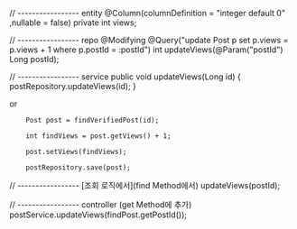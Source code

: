 

// ----------------- entity
@Column(columnDefinition = "integer default 0" ,nullable = false)
private int views;


// ----------------- repo
@Modifying
@Query("update Post p set p.views = p.views + 1 where p.postId = :postId")
int updateViews(@Param("postId") Long postId);

// ----------------- service
public void updateViews(Long id) {
postRepository.updateViews(id);
}

or

        Post post = findVerifiedPost(id);

        int findViews = post.getViews() + 1;

        post.setViews(findViews);

        postRepository.save(post);

// -----------------
[조회 로직에서](find Method에서)
updateViews(postId);

// -----------------
controller (get Method에 추가)
postService.updateViews(findPost.getPostId());

